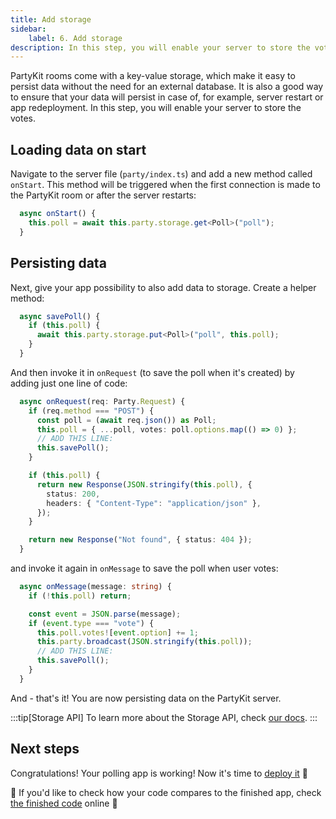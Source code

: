 ```yaml
---
title: Add storage
sidebar:
    label: 6. Add storage
description: In this step, you will enable your server to store the votes
---
```


PartyKit rooms come with a key-value storage, which make it easy to persist data without the need for an external database. It is also a good way to ensure that your data will persist in case of, for example, server restart or app redeployment. In this step, you will enable your server to store the votes.

## Loading data on start

Navigate to the server file (`party/index.ts`) and add a new method called `onStart`. This method will be triggered when the first connection is made to the PartyKit room or after the server restarts:

```ts
  async onStart() {
    this.poll = await this.party.storage.get<Poll>("poll");
  }
```

## Persisting data

Next, give your app possibility to also add data to storage. Create a helper method:

```ts
  async savePoll() {
    if (this.poll) {
      await this.party.storage.put<Poll>("poll", this.poll);
    }
  }
```

And then invoke it in `onRequest` (to save the poll when it's created) by adding just one line of code:

```ts
  async onRequest(req: Party.Request) {
    if (req.method === "POST") {
      const poll = (await req.json()) as Poll;
      this.poll = { ...poll, votes: poll.options.map(() => 0) };
      // ADD THIS LINE:
      this.savePoll();
    }

    if (this.poll) {
      return new Response(JSON.stringify(this.poll), {
        status: 200,
        headers: { "Content-Type": "application/json" },
      });
    }

    return new Response("Not found", { status: 404 });
  }
```

and invoke it again in `onMessage` to save the poll when user votes:

```ts
  async onMessage(message: string) {
    if (!this.poll) return;

    const event = JSON.parse(message);
    if (event.type === "vote") {
      this.poll.votes![event.option] += 1;
      this.party.broadcast(JSON.stringify(this.poll));
      // ADD THIS LINE:
      this.savePoll();
    }
  }
```

And - that's it! You are now persisting data on the PartyKit server.

:::tip[Storage API]
To learn more about the Storage API, check <a href="https://docs.partykit.io/guides/persisting-state-into-storage/" target="_blank" rel="noopener noreferrer">our docs</a>.
:::

## Next steps

Congratulations! Your polling app is working! Now it's time to [deploy it](/tutorials/add-partykit-to-a-nextjs-app/7-deploy-your-app) 🥳

🎈 If you'd like to check how your code compares to the finished app, check <a href="https://github.com/partykit/partypoll/blob/main/party/index.ts" target="_blank" rel="noopener noreferrer">the finished code</a> online 🎈
